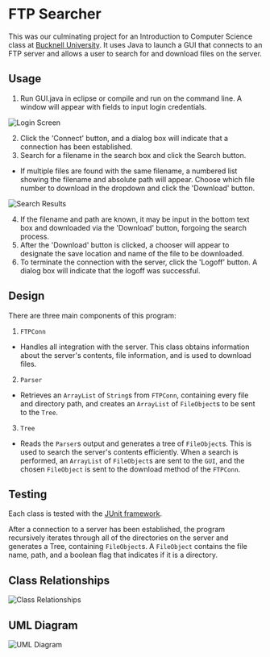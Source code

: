 # FTP Searcher
This was our culminating project for an Introduction to Computer Science class at [Bucknell University](http://www.bucknell.edu).  It uses Java to launch a GUI that connects to an FTP server and allows a user to search for and download files on the server.
## Usage
1. Run GUI.java in eclipse or compile and run on the command line.  A window will appear with fields to input login credentials.

![Login Screen](https://raw.github.com/clrung/FTPSearcher/master/images/Login_Screen.png)

2. Click the 'Connect' button, and a dialog box will indicate that a connection has been established.
3. Search for a filename in the search box and click the Search button.

 * If multiple files are found with the same filename, a numbered list showing the filename and absolute path will appear.  Choose which file number to download in the dropdown and click the 'Download' button.

 ![Search Results](https://raw.github.com/clrung/FTPSearcher/master/images/Search_Results.png)

4. If the filename and path are known, it may be input in the bottom text box and downloaded via the 'Download' button, forgoing the search process.
5. After the 'Download' button is clicked, a chooser will appear to designate the save location and name of the file to be downloaded.
6. To terminate the connection with the server, click the 'Logoff' button.  A dialog box will indicate that the logoff was successful.

## Design
There are three main components of this program:

1. `FTPConn`
 * Handles all integration with the server.  This class obtains information about the server's contents, file information, and is used to download files.
2. `Parser`
 * Retrieves an `ArrayList` of `String`s from `FTPConn`, containing every file and directory path, and creates an `ArrayList` of `FileObject`s to be sent to the `Tree`.
3. `Tree`
 * Reads the `Parser`s output and generates a tree of `FileObject`s.  This is used to search the server's contents efficiently.  When a search is performed, an `ArrayList` of `FileObject`s are sent to the `GUI`, and the chosen `FileObject` is sent to the download method of the `FTPConn`.

## Testing
Each class is tested with the [JUnit framework](http://junit.org).

After a connection to a server has been established, the program recursively iterates through all of the directories on the server and generates a Tree, containing `FileObject`s.  A `FileObject` contains the file name, path, and a boolean flag that indicates if it is a directory.

## Class Relationships
![Class Relationships](https://raw.github.com/clrung/FTPSearcher/master/images/Class_Relationships.png)

## UML Diagram
![UML Diagram](https://raw.github.com/clrung/FTPSearcher/master/images/UML_Diagram.png)